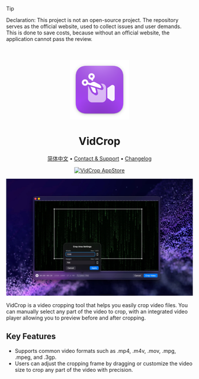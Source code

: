<!--idoc:ignore:start-->
> [!TIP]
> Declaration: This project is not an open-source project. The repository serves as the official website, used to collect issues and user demands. This is done to save costs, because without an official website, the application cannot pass the review.
<!--idoc:ignore:end-->

<div align="center">
  <br />
  <br />
  <img src="./assets/logo.png" width="160" height="160">
  <h1>
    VidCrop
  </h1>
  <!--rehype:style=border: 0;-->
  <p>
    <a href="./README.zh.md">简体中文</a> • 
    <a target="_blank" href="https://github.com/jaywcjlove/vidcrop/issues/new?template=bug_report.yml">Contact & Support</a> • 
    <a href="./CHANGELOG.md">Changelog</a>
  </p>
  <p>
    <a target="_blank" href="https://apps.apple.com/app/VidCrop/6747587746" title="VidCrop for macOS">
      <img alt="VidCrop AppStore" src="https://jaywcjlove.github.io/sb/download/macos.svg" height="51">
    </a>
  </p>
</div>

![](./assets/screenshots-1.jpg)

VidCrop is a video cropping tool that helps you easily crop video files. You can manually select any part of the video to crop, with an integrated video player allowing you to preview before and after cropping.

## Key Features

- Supports common video formats such as .mp4, .m4v, .mov, .mpg, .mpeg, and .3gp.
- Users can adjust the cropping frame by dragging or customize the video size to crop any part of the video with precision.